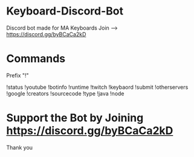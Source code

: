 # Keyboard-Discord-Bot



Discord bot made for MA Keyboards Join --> https://discord.gg/byBCaCa2kD

# Commands
Prefix "!"

!status
!youtube
!botinfo
!runtime
!twitch
!keybaord
!submit
!otherservers
!google
!creators
!sourcecode
!type
!java
!node

# Support the Bot by Joining https://discord.gg/byBCaCa2kD

Thank you 
